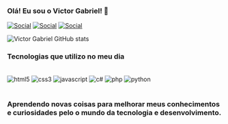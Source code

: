 ### Olá! Eu sou o Victor Gabriel! 👋

[![Social](https://img.shields.io/badge/Instagram-E4405F?style=for-the-badge&logo=instagram&logoColor=white)](target=_blank/https://www.instagram.com/vituel_xd/)
[![Social](https://img.shields.io/badge/Twitter-1DA1F2?style=for-the-badge&logo=twitter&logoColor=white)](https://x.com/D4rkFireX)
[![Social](https://img.shields.io/badge/LinkedIn-0077B5?style=for-the-badge&logo=linkedin&logoColor=white)](https://www.linkedin.com/in/victor-gabriel-a5297725b/)

![Victor Gabriel GitHub stats](https://github-readme-stats.vercel.app/api?username=d4rkfirex&show_icons=true&theme=radical)

### Tecnologias que utilizo no meu dia

<div style="display: inline_block"><br>
<img align="center" alt="html5" src="https://img.shields.io/badge/HTML5-E34F26?style=for-the-badge&logo=html5&logoColor=white">
<img align="center" alt="css3" src="https://img.shields.io/badge/CSS3-1572B6?style=for-the-badge&logo=css3&logoColor=white">
<img align="center" alt="javascript" src="https://img.shields.io/badge/JavaScript-F7DF1E?style=for-the-badge&logo=javascript&logoColor=black">
<img align="center" alt="c#" src="https://img.shields.io/badge/C%23-239120?style=for-the-badge&logo=c-sharp&logoColor=white">
<img align="center" alt="php" src="https://img.shields.io/badge/PHP-777BB4?style=for-the-badge&logo=php&logoColor=white">
<img align="center" alt="python" src="https://img.shields.io/badge/Python-3776AB?style=for-the-badge&logo=python&logoColor=white">
</div><br>

### Aprendendo novas coisas para melhorar meus conhecimentos e curiosidades pelo o mundo da tecnologia e desenvolvimento.
